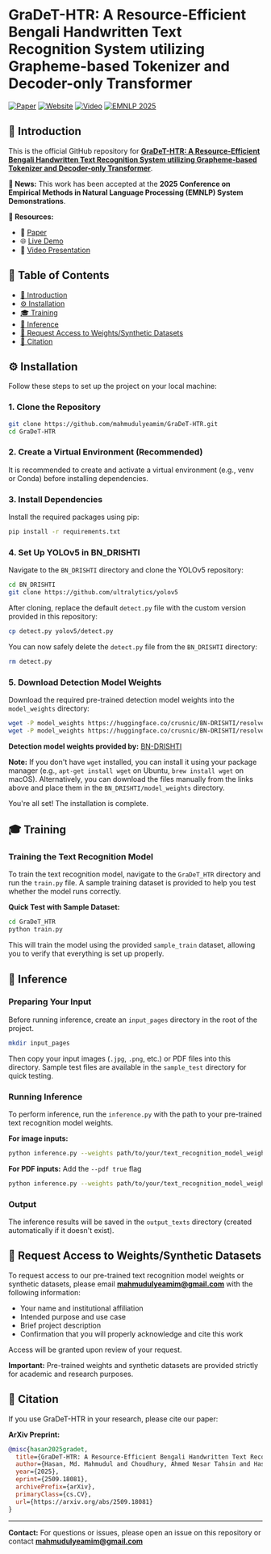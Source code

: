 # GraDeT-HTR: A Resource-Efficient Bengali Handwritten Text Recognition System utilizing Grapheme-based Tokenizer and Decoder-only Transformer

[![Paper](https://img.shields.io/badge/Paper-arXiv-red)](https://arxiv.org/abs/2509.18081) [![Website](https://img.shields.io/badge/Website-Demo-blue)](https://cognistorm.ai/hcr) [![Video](https://img.shields.io/badge/Video-YouTube-red)](https://www.youtube.com/watch?v=ckgWBHQarxc) [![EMNLP 2025](https://img.shields.io/badge/EMNLP-2025-green)](https://2025.emnlp.org/)

## 📖 Introduction

This is the official GitHub repository for [**GraDeT-HTR: A Resource-Efficient Bengali Handwritten Text Recognition System utilizing Grapheme-based Tokenizer and Decoder-only Transformer**](https://arxiv.org/abs/2509.18081).

**📢 News:** This work has been accepted at the **2025 Conference on Empirical Methods in Natural Language Processing (EMNLP) System Demonstrations**.

**🔗 Resources:**
- 📄 [Paper](https://arxiv.org/abs/2509.18081)
- 🌐 [Live Demo](https://cognistorm.ai/hcr)
- 🎥 [Video Presentation](https://www.youtube.com/watch?v=ckgWBHQarxc)

## 📑 Table of Contents
- [📖 Introduction](#-introduction)
- [⚙️ Installation](#️-installation)
- [🎓 Training](#-training)
- [🚀 Inference](#-inference)
- [📧 Request Access to Weights/Synthetic Datasets](#-request-access-to-weightssynthetic-datasets)
- [📝 Citation](#-citation)

## ⚙️ Installation
Follow these steps to set up the project on your local machine:

### 1. Clone the Repository
```bash
git clone https://github.com/mahmudulyeamim/GraDeT-HTR.git
cd GraDeT-HTR
```

### 2. Create a Virtual Environment (Recommended)
It is recommended to create and activate a virtual environment (e.g., venv or Conda) before installing dependencies.

### 3. Install Dependencies
Install the required packages using pip:
```bash
pip install -r requirements.txt
```

### 4. Set Up YOLOv5 in BN_DRISHTI
Navigate to the `BN_DRISHTI` directory and clone the YOLOv5 repository:
```bash
cd BN_DRISHTI
git clone https://github.com/ultralytics/yolov5
```

After cloning, replace the default `detect.py` file with the custom version provided in this repository:
```bash
cp detect.py yolov5/detect.py
```

You can now safely delete the `detect.py` file from the `BN_DRISHTI` directory:
```bash
rm detect.py
```

### 5. Download Detection Model Weights
Download the required pre-trained detection model weights into the `model_weights` directory:
```bash
wget -P model_weights https://huggingface.co/crusnic/BN-DRISHTI/resolve/main/models/line_model_best.pt
wget -P model_weights https://huggingface.co/crusnic/BN-DRISHTI/resolve/main/models/word_model_best.pt
```

**Detection model weights provided by:** [BN-DRISHTI](https://github.com/crusnic-corp/BN-DRISHTI)

**Note:** If you don't have `wget` installed, you can install it using your package manager (e.g., `apt-get install wget` on Ubuntu, `brew install wget` on macOS). Alternatively, you can download the files manually from the links above and place them in the `BN_DRISHTI/model_weights` directory.

You're all set! The installation is complete.

## 🎓 Training

### Training the Text Recognition Model
To train the text recognition model, navigate to the `GraDeT_HTR` directory and run the `train.py` file. A sample training dataset is provided to help you test whether the model runs correctly.

**Quick Test with Sample Dataset:**
```bash
cd GraDeT_HTR
python train.py
```

This will train the model using the provided `sample_train` dataset, allowing you to verify that everything is set up properly.

## 🚀 Inference

### Preparing Your Input
Before running inference, create an `input_pages` directory in the root of the project.

```bash
mkdir input_pages
```

Then copy your input images (`.jpg`, `.png`, etc.) or PDF files into this directory. Sample test files are available in the `sample_test` directory for quick testing.

### Running Inference
To perform inference, run the `inference.py` with the path to your pre-trained text recognition model weights.

**For image inputs:**
```bash
python inference.py --weights path/to/your/text_recognition_model_weights.pth
```

**For PDF inputs:** Add the `--pdf true` flag
```bash
python inference.py --weights path/to/your/text_recognition_model_weights.pth --pdf true
```

### Output
The inference results will be saved in the `output_texts` directory (created automatically if it doesn't exist).

## 📧 Request Access to Weights/Synthetic Datasets
To request access to our pre-trained text recognition model weights or synthetic datasets, please email **mahmudulyeamim@gmail.com** with the following information:
- Your name and institutional affiliation
- Intended purpose and use case
- Brief project description
- Confirmation that you will properly acknowledge and cite this work

Access will be granted upon review of your request.

**Important:** Pre-trained weights and synthetic datasets are provided strictly for academic and research purposes.

## 📝 Citation

If you use GraDeT-HTR in your research, please cite our paper:

**ArXiv Preprint:**
```bibtex
@misc{hasan2025gradet,
  title={GraDeT-HTR: A Resource-Efficient Bengali Handwritten Text Recognition System utilizing Grapheme-based Tokenizer and Decoder-only Transformer},
  author={Hasan, Md. Mahmudul and Choudhury, Ahmed Nesar Tahsin and Hasan, Mahmudul and Khan, Md. Mosaddek},
  year={2025},
  eprint={2509.18081},
  archivePrefix={arXiv},
  primaryClass={cs.CV},
  url={https://arxiv.org/abs/2509.18081}
}
```

---

**Contact:** For questions or issues, please open an issue on this repository or contact **mahmudulyeamim@gmail.com**